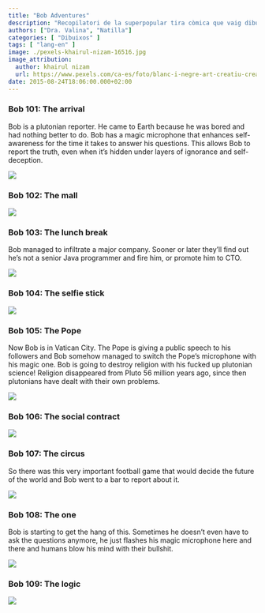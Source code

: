 ```yaml
---
title: "Bob Adventures"
description: "Recopilatori de la superpopular tira còmica que vaig dibuixar entre agost i desembre de 2015."
authors: ["Dra. Valina", "Natilla"]
categories: [ "Dibuixos" ]
tags: [ "lang-en" ]
image: ./pexels-khairul-nizam-16516.jpg
image_attribution:
  author: khairul nizam
  url: https://www.pexels.com/ca-es/foto/blanc-i-negre-art-creatiu-creativitat-16516/
date: 2015-08-24T18:06:00.000+02:00
---
```


### Bob 101: The arrival
Bob is a plutonian reporter. He came to Earth because he was bored and had nothing better to do. Bob has a magic microphone that enhances self-awareness for the time it takes to answer his questions. This allows Bob to report the truth, even when it’s hidden under layers of ignorance and self-deception.

![](bob1_subway.webp)


### Bob 102: The mall
![](bob2_escalators.webp)


### Bob 103: The lunch break
Bob managed to infiltrate a major company. Sooner or later they’ll find out he’s not a senior Java programmer and fire him, or promote him to CTO.

![](bob3_lunch.webp)


### Bob 104: The selfie stick

![](bob4_selfie.webp)


### Bob 105: The Pope
Now Bob is in Vatican City. The Pope is giving a public speech to his followers and Bob somehow managed to switch the Pope’s microphone with his magic one. Bob is going to destroy religion with his fucked up plutonian science! Religion disappeared from Pluto 56 million years ago, since then plutonians have dealt with their own problems.

![](bob5_religion.webp)


### Bob 106: The social contract

![](bob6_socialcontract.webp)


### Bob 107: The circus
So there was this very important football game that would decide the future of the world and Bob went to a bar to report about it.

![](bob7_circus.webp)


### Bob 108: The one
Bob is starting to get the hang of this. Sometimes he doesn’t even have to ask the questions anymore, he just flashes his magic microphone here and there and humans blow his mind with their bullshit. 

![](bob8_love.webp)


### Bob 109: The logic

![](bob9_logic.webp)
